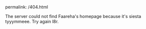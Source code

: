 permalink: /404.html

The server could not find Faareha's homepage because it's siesta tyyymmeee. Try again l8r.
